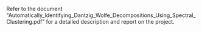 Refer to the document "Automatically_Identifying_Dantzig_Wolfe_Decompositions_Using_Spectral_Clustering.pdf" for a detailed description and report on the project.
